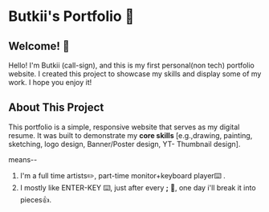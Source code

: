 # Butkii's Portfolio 👔

## Welcome! 👋
Hello! I'm Butkii (call-sign), and this is my first personal(non tech) portfolio website. I created this project to showcase my skills and display some of my work. I hope you enjoy it!

## About This Project
This portfolio is a simple, responsive website that serves as my digital resume. It was built to demonstrate my **core skills** [e.g.,drawing,  painting,  sketching,  logo design, Banner/Poster design,  YT- Thumbnail design].

means--
1. I'm a full time artists✏️, part-time monitor+keyboard player⌨️ .
2. I mostly like ENTER-KEY ⌨️, just after every **;** 👀, one day i'll break it into pieces👍.
